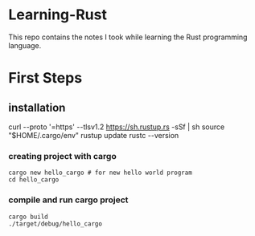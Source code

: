 # Learning-Rust
This repo contains the notes I took while learning the Rust programming language.

# First Steps
## installation
curl --proto '=https' --tlsv1.2 https://sh.rustup.rs -sSf | sh
source "$HOME/.cargo/env"
rustup update
rustc --version

### creating project with cargo
```
cargo new hello_cargo # for new hello world program
cd hello_cargo
```
### compile and run cargo project 
```
cargo build  
./target/debug/hello_cargo
```
